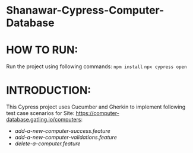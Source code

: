 # Shanawar-Cypress-Computer-Database

# HOW TO RUN:

Run the project using following commands:
`npm install`
`npx cypress open`

# INTRODUCTION:

This Cypress project uses Cucumber and Gherkin to implement following test case scenarios for Site: https://computer-database.gatling.io/computers:

* *add-a-new-computer-success.feature*
* *add-a-new-computer-validations.feature*
* *delete-a-computer.feature*